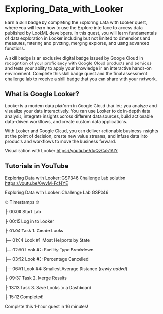 # Exploring_Data_with_Looker
Earn a skill badge by completing the Exploring Data with Looker quest, where you will learn how to use the Explore interface to access data published by LookML developers. In this quest, you will learn fundamentals of data exploration in Looker including but not limited to dimensions and measures, filtering and pivoting, merging explores, and using advanced functions.


A skill badge is an exclusive digital badge issued by Google Cloud in recognition of your proficiency with Google Cloud products and services and tests your ability to apply your knowledge in an interactive hands-on environment. Complete this skill badge quest and the final assessment challenge lab to receive a skill badge that you can share with your network.


## What is Google Looker?
Looker is a modern data platform in Google Cloud that lets you analyze and visualize your data interactively. You can use Looker to do in-depth data analysis, integrate insights across different data sources, build actionable data-driven workflows, and create custom data applications. 


With Looker and Google Cloud, you can deliver actionable business insights at the point of decision, create new value streams, and infuse data into products and workflows to move the business forward.

Visualisation with Looker https://youtu.be/duQzCa51AlY


## Tutorials in YouTube
Exploring Data with Looker: GSP346 Challenge Lab solution
https://youtu.be/GwvM-Fcf4YE

Exploring Data with Looker: Challenge Lab GSP346

⏱ Timestamps ⏱

├ 00:00 Start Lab

├ 00:15 Log in to Looker

├ 01:04  Task 1. Create Looks

├─ 01:04 Look #1: Most Heliports by State

├─ 02:50 Look #2: Facility Type Breakdown

├─ 03:52 Look #3: Percentage Cancelled

├─ 06:51 Look #4: Smallest Average Distance (*newly added*)

├ 09:37 Task 2. Merge Results

├ 13:13 Task 3. Save Looks to a Dashboard

├ 15:12 Completed!

Complete this 1-hour quest in 16 minutes!
